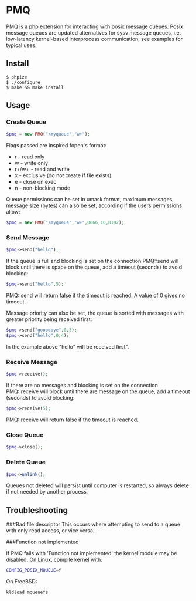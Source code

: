 PMQ
======

PMQ is a php extension for interacting with posix message queues.  Posix message queues are updated alternatives for sysv message queues, i.e. low-latency kernel-based interprocess communication, see examples for typical uses.

## Install

```
$ phpize
$ ./configure
$ make && make install
```

## Usage

### Create Queue

```php
$pmq = new PMQ("/myqueue","w+");
```
Flags passed are inspired fopen's format:
* r - read only
* w - write only
* r+/w+ - read and write
* x - exclusive (do not create if file exists)
* e - close on exec
* n - non-blocking mode

Queue permissions can be set in umask format, maximum messages, message size (bytes) can also be set, according if the users permissions allow:

```php
$pmq = new PMQ("/myqueue","w+",0666,10,8192);
```

### Send Message

```php
$pmq->send("hello");
```

If the queue is full and blocking is set on the connection PMQ::send will block until there is space on the queue, add a timeout (seconds) to avoid blocking:

```php
$pmq->send("hello",5);
```
PMQ::send will return false if the timeout is reached. A value of 0 gives no timeout.

Message priority can also be set, the queue is sorted with messages with greater priority being received first:

```php
$pmq->send("gooodbye",0,3);
$pmq->send("hello",0,4);
```
In the example above "hello" will be received first".


### Receive Message

```php
$pmq->receive();
```

If there are no messages and blocking is set on the connection PMQ::receive will block until there are message on the queue, add a timeout (seconds) to avoid blocking:

```php
$pmq->receive(5);
```
PMQ::receive will return false if the timeout is reached.


### Close Queue

```php
$pmq->close();
```

### Delete Queue

```php
$pmq->unlink();
```
Queues not deleted will persist until computer is restarted, so always delete if not needed by another process.

## Troubleshooting

###Bad file descriptor
This occurs where attempting to send to a queue with only read access, or vice versa.

###Function not implemented

If PMQ fails with 'Function not implemented' the kernel module may be disabled.
On Linux, compile kernel with:

```bash
CONFIG_POSIX_MQUEUE=Y
```

On FreeBSD:
```bash
kldload mqueuefs
```

